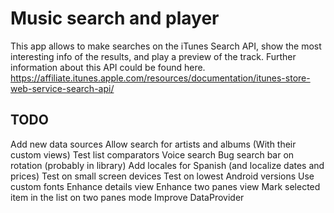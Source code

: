 Music search and player
====================

This app allows to make searches on the iTunes Search API, show the most interesting info of the results, and play a preview of the track. Further information about this API could be found here. https://affiliate.itunes.apple.com/resources/documentation/itunes-store-web-service-search-api/

TODO
---------------------

Add new data sources
Allow search for artists and albums (With their custom views)
Test list comparators
Voice search
Bug search bar on rotation (probably in library)
Add locales for Spanish (and localize dates and prices)
Test on small screen devices
Test on lowest Android versions
Use custom fonts
Enhance details view
Enhance two panes view
Mark selected item in the list on two panes mode
Improve DataProvider


